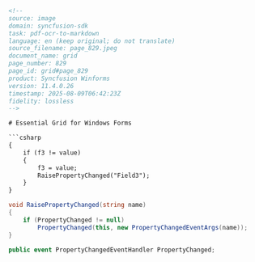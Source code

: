 ```html
<!-- 
source: image
domain: syncfusion-sdk
task: pdf-ocr-to-markdown
language: en (keep original; do not translate)
source_filename: page_829.jpeg
document_name: grid
page_number: 829
page_id: grid#page_829
product: Syncfusion Winforms
version: 11.4.0.26
timestamp: 2025-08-09T06:42:23Z
fidelity: lossless
-->

# Essential Grid for Windows Forms

```csharp
{
    if (f3 != value)
    {
        f3 = value;
        RaisePropertyChanged("Field3");
    }
}
```

```csharp
void RaisePropertyChanged(string name)
{
    if (PropertyChanged != null)
        PropertyChanged(this, new PropertyChangedEventArgs(name));
}
```

```csharp
public event PropertyChangedEventHandler PropertyChanged;
```
<!-- tags: [winforms, essentialgrid, propertychanged, event, bindings, synchronization] keywords: [winforms, essentialgrid, propertychanged, RaisePropertyChanged, EventArgs] -->
```
